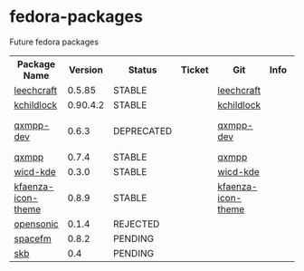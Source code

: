 fedora-packages
===============

Future fedora packages

<table>
  <tr>
    <th>Package Name</th>
    <th>Version</th>
    <th>Status</th>
    <th>Ticket</th>
    <th>Git</th>
    <th>Info</th>
  </tr>
  <tr>
    <td><a href="https://apps.fedoraproject.org/packages/leechcraft">leechcraft</a></td>
    <td>0.5.85</td>
    <td>STABLE</td>
    <td></td>
    <td><a href="http://pkgs.fedoraproject.org/cgit/leechcraft">leechcraft</a></td>
    <td></td>
    <td></td>
  </tr>
  <tr>
    <td><a href="https://apps.fedoraproject.org/packages/kchildlock">kchildlock</a></td>
    <td>0.90.4.2</td>
    <td>STABLE</td>
    <td></td>
    <td><a href="http://pkgs.fedoraproject.org/cgit/kchildlock">kchildlock</a></td>
    <td></td>
    <td></td>
  </tr>
  <tr>
    <td><a href="https://apps.fedoraproject.org/packages/qxmpp-dev">qxmpp-dev</a></td>
    <td>0.6.3</td>
    <td>DEPRECATED</td>
    <td></td>
    <td><a href="http://pkgs.fedoraproject.org/cgit/qxmpp-dev">qxmpp-dev</a></td>
    <td></td>
    <td>Replaced by qxmpp </td>
  </tr>
  <tr>
    <td><a href="https://apps.fedoraproject.org/packages/qxmpp">qxmpp</a></td>
    <td>0.7.4</td>
    <td>STABLE</td>
    <td></td>
    <td><a href="http://pkgs.fedoraproject.org/cgit/qxmpp">qxmpp</a></td>
    <td></td>
    <td></td>
  </tr>
  <tr>
    <td><a href="https://apps.fedoraproject.org/packages/wicd-kde">wicd-kde</a></td>
    <td>0.3.0</td>
    <td>STABLE</td>
    <td></td>
    <td><a href="http://pkgs.fedoraproject.org/cgit/wicd-kde">wicd-kde</a></td>
    <td></td>
    <td></td>
  </tr>
  <tr>
    <td><a href="https://apps.fedoraproject.org/packages/kfaenza-icon-theme">kfaenza-icon-theme</a></td>
    <td>0.8.9</td>
    <td>STABLE</td>
    <td></td>
    <td><a href="http://pkgs.fedoraproject.org/cgit/kfaenza-icon-theme">kfaenza-icon-theme</a></td>
    <td></td>
    <td></td>
  </tr>
  <tr>
    <td><a href="https://apps.fedoraproject.org/packages/opensonic">opensonic</a></td>
    <td>0.1.4</td>
    <td>REJECTED</td>
    <td></td>
    <td></td>
    <td></td>
    <td>Licensing         </td>
  </tr>
  <tr>
    <td><a href="https://apps.fedoraproject.org/packages/spacefm">spacefm</a></td>
    <td>0.8.2</td>
    <td>PENDING</td>
    <td></td>
    <td></td>
    <td></td>
    <td></td>
  </tr>
  <tr>
    <td><a href="https://apps.fedoraproject.org/packages/skb">skb</a></td>
    <td>0.4</td>
    <td>PENDING</td>
    <td></td>
    <td></td>
    <td></td>
    <td></td>
  </tr>
</table>
